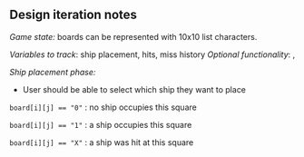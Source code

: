 ## Design iteration notes

*Game state:* boards can be represented with 10x10 list characters.

*Variables to track*: ship placement, hits, miss history
*Optional functionality*: ,


*Ship placement phase:* 
- User should be able to select which ship they want to place





`board[i][j] == "0"` : no ship occupies this square

`board[i][j] == "1"` : a ship occupies this square

`board[i][j] == "X"` : a ship was hit at this square